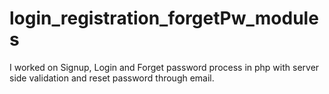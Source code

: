 # login_registration_forgetPw_modules
I worked on Signup, Login and Forget password process in php with server side validation and reset password through email.
